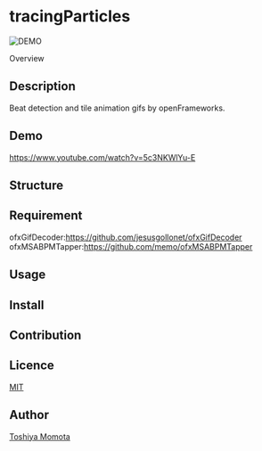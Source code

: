 tracingParticles
====

![DEMO](wiki/images/0.jpg)

Overview

## Description
Beat detection and tile animation gifs by openFrameworks.

## Demo
<https://www.youtube.com/watch?v=5c3NKWlYu-E>

## Structure
  
## Requirement
ofxGifDecoder:<https://github.com/jesusgollonet/ofxGifDecoder>
ofxMSABPMTapper:<https://github.com/memo/ofxMSABPMTapper>

## Usage

## Install

## Contribution

## Licence

[MIT](https://github.com/tcnksm/tool/blob/master/LICENCE)

## Author

[Toshiya Momota](https://github.com/superpeachman)
